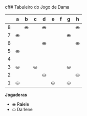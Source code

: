 cff# Tabuleiro do Jogo de Dama

|   | a | b | c | d | e | f | g | h |
|---|---|---|---|---|---|---|---|---|
| 8 |   | ⛂ |   | ⛂ |   |  |   | ⛂ |
| 7 | ⛂ |   | |   |	 |   | ⛂ |   |
| 6 |   |  	|   |⛂  |   |  |   | ⛂ |
| 5 |  ⛂ |   |  	 |   |   |   |  |   |
| 4 |   |   |   |  		 |   |  	 |   |   |
| 3 | ⛀	 |	   | ⛀ |   |  |   | ⛀ |   |
| 2 |   |  |   |  ⛀	|   |  |   | ⛀ |
| 1 | ⛀ |   |  |   | ⛀ |   | ⛀ |   |

**Jogadoras**


- ⛂ Raiele
- ⛀ Darlene